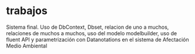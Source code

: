 # trabajos
Sistema final. Uso de DbContext, Dbset, relacion de uno a muchos, relaciones de muchos a muchos, uso del modelo modelbuilder, 
uso de fluent API y parametrización con Datanotations en el sistema de Afectación Medio Ambiental
